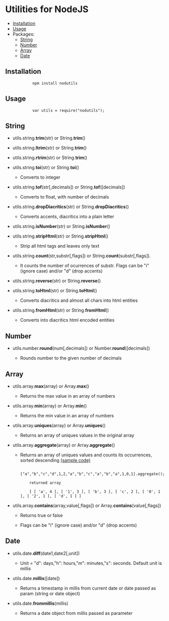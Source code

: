 Utilities for NodeJS
====================

- [Installation](#installation)
- [Usage](#usage)
- Packages:
	+ [String](#string)
	+ [Number](#number)
	+ [Array](#array)
	+ [Date](#date)

Installation
-------------

				npm install nodutils

Usage
------

				var utils = require("nodutils");

String
-------

-	utils.string.**trim**(str) or String.**trim**()

-	utils.string.**ltrim**(str) or String.**trim**()

-	utils.string.**rtrim**(str) or String.**trim**()

-	utils.string.**toi**(str) or String.**toi**()

	+	Converts to integer<br />  

-	utils.string.**tof**(str[,decimals]) or String.**tof**([decimals])

	+	Converts to float, with number of decimals<br />  

-	utils.string.**dropDiacritics**(str) or String.**dropDiacritics**()

	+	Converts accents, diacritics into a plain letter<br />  

-	utils.string.**isNumber**(str) or String.**isNumber**()

-	utils.string.**stripHtml**(str) or String.**stripHtml**()

	+	Strip all html tags and leaves only text<br />  

-	utils.string.**count**(str,substr[,flags]) or String.**count**(substr[,flags]). 

	+	It counts the number of ocurrences of substr. Flags can be "i" (ignore case) and/or "d" (drop accents)<br />                                                                                  
-	utils.string.**reverse**(str) or String.**reverse**()

-	utils.string.**toHtml**(str) or String.**toHtml**() 

	+	Converts diacritics and almost all chars into html entities<br />  

-	utils.string.**fromHtml**(str) or String.**fromHtml**() 

	+	Converts into diacritics html encoded entities

Number
--------

-	utils.number.**round**(num[,decimals]) or Number.**round**([decimals])

	+	Rounds number to the given number of decimals

Array
------

- utils.array.**max**(array) or Array.**max**()

	+	Returns the max value in an array of numbers<br />  

- utils.array.**min**(array) or Array.**min**()

	+	Returns the min value in an array of numbers<br />  

- utils.array.**uniques**(array) or Array.**uniques**()

	+	Returns an array of uniques values in the original array<br />  

- utils.array.**aggregate**(array) or Array.**aggregate**()

	+	Returns an array of uniques values and counts its occurrences, sorted descending [(sample code)](#sample2)

				["a","b","c","d",1,2,"a","b","c","a","b","a",1,0,1].aggregate();

				returned array
				
				[ [ 'a', 4 ], [ '1', 3 ], [ 'b', 3 ], [ 'c', 2 ], [ '0', 1 ], [ '2', 1 ], [ 'd', 1 ] ]

- utils.array.**contains**(array,value[,flags]) or Array.**contains**(value[,flags])

	+	Returns true or false

	+	Flags can be "i" (ignore case) and/or "d" (drop accents)<br />
				

Date
-----

-	utils.date.**diff**(date1,date2[,unit]) 

	+	Unit = "d": days,"h": hours,"m": minutes,"s": seconds. Default unit is millis<br />  

-	utils.date.**millis**([date]) 

	+	Returns a timestamp in millis from current date or date passed as param (string or date object)<br />  

-	utils.date.**frommillis**(millis) 

	+	Returns a date object from millis passed as parameter



